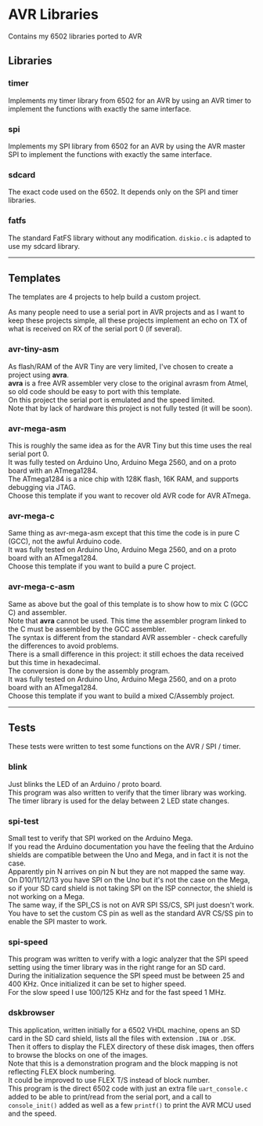 # AVR Libraries

Contains my 6502 libraries ported to AVR

## Libraries

### timer
Implements my timer library from 6502 for an AVR by using an AVR timer to implement the functions with exactly the same interface.

### spi   
Implements my SPI library from 6502 for an AVR by using the AVR master SPI to implement the functions with exactly the same interface.

### sdcard
The exact code used on the 6502. It depends only on the SPI and timer libraries.

### fatfs
The standard FatFS library without any modification. `diskio.c` is adapted to use my sdcard library.

---

## Templates

The templates are 4 projects to help build a custom project.

As many people need to use a serial port in AVR projects and as I want to keep these projects simple, all these projects implement an echo on TX of what is received on RX of the serial port 0 (if several).

### avr-tiny-asm
As flash/RAM of the AVR Tiny are very limited, I've chosen to create a project using **avra**.  
**avra** is a free AVR assembler very close to the original avrasm from Atmel, so old code should be easy to port with this template.  
On this project the serial port is emulated and the speed limited.  
Note that by lack of hardware this project is not fully tested (it will be soon).

### avr-mega-asm
This is roughly the same idea as for the AVR Tiny but this time uses the real serial port 0.  
It was fully tested on Arduino Uno, Arduino Mega 2560, and on a proto board with an ATmega1284.  
The ATmega1284 is a nice chip with 128K flash, 16K RAM, and supports debugging via JTAG.  
Choose this template if you want to recover old AVR code for AVR ATmega.

### avr-mega-c
Same thing as avr-mega-asm except that this time the code is in pure C (GCC), not the awful Arduino code.  
It was fully tested on Arduino Uno, Arduino Mega 2560, and on a proto board with an ATmega1284.  
Choose this template if you want to build a pure C project.

### avr-mega-c-asm
Same as above but the goal of this template is to show how to mix C (GCC C) and assembler.  
Note that **avra** cannot be used. This time the assembler program linked to the C must be assembled by the GCC assembler.  
The syntax is different from the standard AVR assembler - check carefully the differences to avoid problems.  
There is a small difference in this project: it still echoes the data received but this time in hexadecimal.  
The conversion is done by the assembly program.  
It was fully tested on Arduino Uno, Arduino Mega 2560, and on a proto board with an ATmega1284.  
Choose this template if you want to build a mixed C/Assembly project.

---

## Tests

These tests were written to test some functions on the AVR / SPI / timer.

### blink
Just blinks the LED of an Arduino / proto board.  
This program was also written to verify that the timer library was working.  
The timer library is used for the delay between 2 LED state changes.

### spi-test
Small test to verify that SPI worked on the Arduino Mega.  
If you read the Arduino documentation you have the feeling that the Arduino shields are compatible between the Uno and Mega, and in fact it is not the case.  
Apparently pin N arrives on pin N but they are not mapped the same way.  
On D10/11/12/13 you have SPI on the Uno but it's not the case on the Mega, so if your SD card shield is not taking SPI on the ISP connector, the shield is not working on a Mega.  
The same way, if the SPI_CS is not on AVR SPI SS/CS, SPI just doesn't work.  
You have to set the custom CS pin as well as the standard AVR CS/SS pin to enable the SPI master to work.

### spi-speed
This program was written to verify with a logic analyzer that the SPI speed setting using the timer library was in the right range for an SD card.  
During the initialization sequence the SPI speed must be between 25 and 400 KHz. Once initialized it can be set to higher speed.  
For the slow speed I use 100/125 KHz and for the fast speed 1 MHz.

### dskbrowser
This application, written initially for a 6502 VHDL machine, opens an SD card in the SD card shield, lists all the files with extension `.INA` or `.DSK`.  
Then it offers to display the FLEX directory of these disk images, then offers to browse the blocks on one of the images.  
Note that this is a demonstration program and the block mapping is not reflecting FLEX block numbering.  
It could be improved to use FLEX T/S instead of block number.  
This program is the direct 6502 code with just an extra file `uart_console.c` added to be able to print/read from the serial port, and a call to `console_init()` added as well as a few `printf()` to print the AVR MCU used and the speed.
